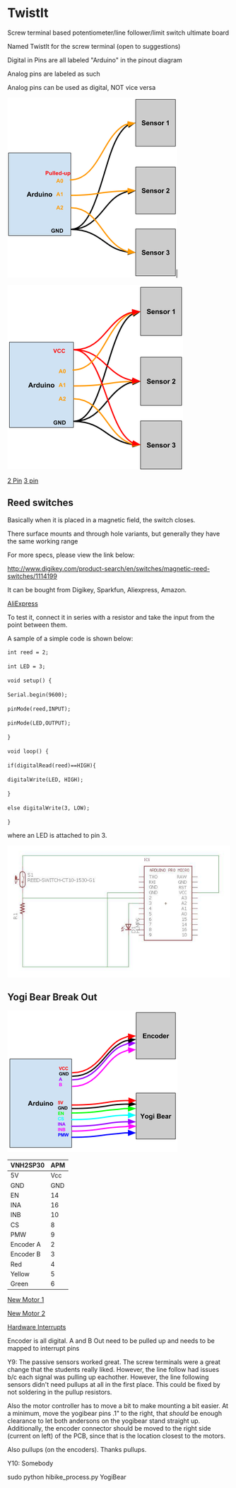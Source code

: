 # TwistIt

Screw terminal based potentiometer/line follower/limit switch ultimate board

Named TwistIt for the screw terminal (open to suggestions)

Digital in Pins are all labeled "Arduino" in the pinout diagram

Analog pins are labeled as such

Analog pins can be used as digital, NOT vice versa

![Passive](../../img/pass_sensor.png)

![Active](../../img/act_sensor.png)

[2 Pin](https://www.sparkfun.com/products/8432) [3 pin](https://www.sparkfun.com/products/8433)

## Reed switches

Basically when it is placed in a magnetic field, the switch closes.

There surface mounts and through hole variants, but generally they have the same working range

For more specs, please view the link below:

http://www.digikey.com/product-search/en/switches/magnetic-reed-switches/1114199

It can be bought from Digikey, Sparkfun, Aliexpress, Amazon.

[AliExpress](https://www.aliexpress.com/item/10pcs-KSK-1A-Reed-Switch-2x14mm-Green-Glass-Usually-Open-For-Sensors-100-Original/32424207994.html)

To test it, connect it in series with a resistor and take the input from the point between them.

A sample of a simple code is shown below:

```
int reed = 2;

int LED = 3;

void setup() {

Serial.begin(9600);

pinMode(reed,INPUT);

pinMode(LED,OUTPUT);

}

void loop() {

if(digitalRead(reed)==HIGH){

digitalWrite(LED, HIGH);

}

else digitalWrite(3, LOW);

}
```
where an LED is attached to pin 3.

![circuit](../../img/Reed_circuit.jpg)

## Yogi Bear Break Out

![Yogi](../../img/yogi.png)

VNH2SP30 | APM
-------- | ---
5V | Vcc
GND | GND
EN | 14
INA | 16
INB | 10
CS | 8
PMW | 9
Encoder A | 2
Encoder B | 3
Red | 4
Yellow | 5
Green | 6

[New Motor 1](https://e-smotor.en.alibaba.com/product/60220884310-801307434/37GB_spur_gear_motor_with_encoder.html?spm=a2700.7803228.1998738836.575.wFZGi0)

[New Motor 2](https://jslmotor.en.alibaba.com/product/60311538644-211952029/12v_24v_Pure_Metal_JGB37_3530B_Permanent_Magnet_High_Torque_24_Volt_Dc_Motor.html?spm=a2700.7803228.1998738836.185.6lh84F)

[Hardware Interrupts](https://www.arduino.cc/en/Reference/AttachInterrupt)

Encoder is all digital. A and B Out need to be pulled up and needs to be mapped to interrupt pins

Y9: The passive sensors worked great. The screw terminals were a great change that the students really liked. However, the line follow had issues b/c each signal was pulling up eachother.  However, the line following sensors didn't need pullups at all in the first place.  This could be fixed by not soldering in the pullup resistors.

Also the motor controller has to move a bit to make mounting a bit easier. At a minimum, move the yogibear pins .1" to the right, that *should* be enough clearance to let both andersons on the yogibear stand straight up.  Additionally, the encoder connector should be moved to the right side (current on left) of the PCB, since that is the location closest to the motors. 

Also pullups (on the encoders). Thanks pullups.

Y10: Somebody

sudo python hibike_process.py YogiBear
